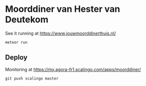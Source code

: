 # Moorddiner van Hester van Deutekom

See it running at https://www.jouwmoorddinerthuis.nl/
```
meteor run
```

## Deploy

Monitoring at https://my.agora-fr1.scalingo.com/apps/moorddiner/

```
git push scalingo master 
```